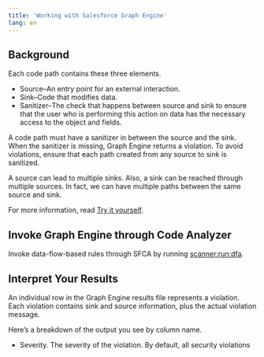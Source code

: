 ```yaml
---
title: 'Working with Salesforce Graph Engine'
lang: en
---
```


## Background

Each code path contains these three elements.

* Source–An entry point for an external interaction.
* Sink–Code that modifies data.
* Sanitizer–The check that happens between source and sink to ensure that the user who is performing this action on data has the necessary access to the object and fields.

A code path must have a sanitizer in between the source and the sink. When the sanitizer is missing, Graph Engine returns a violation. To avoid violations, ensure that each path created from any source to sink is sanitized.

A source can lead to multiple sinks. Also, a sink can be reached through multiple sources. In fact, we can have multiple paths between the same source and sink. 

For more information, read [Try it yourself](./en/v3.x/salesforce-graph-engine/try-it-yourself/).

## Invoke Graph Engine through Code Analyzer
Invoke data-flow-based rules through SFCA by running [scanner:run:dfa](./en/v3.x/scanner-commands/dfa/).

## Interpret Your Results

An individual row in the Graph Engine results file represents a violation. Each violation contains sink and source information, plus the actual violation message. 

Here’s a breakdown of the output you see by column name.

* Severity. The severity of the violation. By default, all security violations are marked as severity 1.
* Sink File, Sink Line, Sink Column. The location where the data interaction happens in your source code.
* Source File, Source Line, Source Column. The location where the path begins.
* Source Type, Source Method. Additional information to help identify the path entry.
* Rule. The rule that was run which led to the violation.
* Description. The violation message. For more info on Graph Engine violation messages, read our [FAQ](./en/v3.x/faq/#q-what-do-the-violation-messages-mean).

## Add Engine Directives

Like all security tools, Graph Engine can create false negatives or false positives.

For example, the engine can fail to create a violation where the code is insecure, which is a false negative. Or it can create a violation even though the code is secure, a false positive.

If you determine that Graph Engine created a false positive, add engine directives to your code so that Graph Engine doesn’t throw that violation anymore.

Graph Engine understands three levels of engine directives.

### Disable Next Line

`/* sfge-disable-next-line <rule_name> */`

To disable just the sink from Graph Engine’s analysis, run `disable-next-line`.

Example:

```
/* sfge-disable-next-line ApexFlsViolationRule */
insert a;
```

### Disable Method

`/* sfge-disable-stack <rule_name> */`

To disable all the sink operations in paths passing through this method, use `disable-stack`. As with the other engine directives, make sure that you add it in the line immediately before the method declaration. 

Example:

```
@AuraEnabled
/* sfge-disable-stack ApexFlsViolationRule */
public static boolean someMethodName() {
```

### Disable Class

`/* sfge-disable <rule_name> */`

To disable all the sink operations that occur in the class, run `disable`. As with other engine directives, add it in the line immediately before class declaration. 

Example:

```
/* sfge-disable ApexFlsViolationRule */
public class MyClass {
```

## Understand OutOfMemory: Java heap space Error

A number of factors can degrade Graph Engine’s efficiency and increase the probability of encountering an OutOfMemory error. 

* With every conditional or method invocation in your code, the number of paths Graph Engine creates increases exponentially. 
* Your OS type, Java setup, and other processes running on your machine can influence the heap space assigned by Java Virtual Machine (JVM).

If Graph Engine’s execution is interrupted, it returns results from the portion of source code it has analyzed so far.

To avoid an Out of Memory error:

* Note your JVM's default max heap size, the `-Xmx` value. Then increase the max heap size assigned to Graph Engine's execution by providing an updated -Xmx value to either the sfgejvmargs parameter with scanner:run:dfa command or to the SFGE_JVM_ARGS environment variable.
	Next, execute Graph Engine with a larger heap space than the default settings.

	For example, to allocate 2 G heap space:

	```
	sfdx scanner:run:dfa --sfgejvmargs "-Xmx2g" <rest of your parameters>
	```
	or
	```
	export SFGE_JVM_ARGS="-Xmx2g"
	sfdx scanner:run:dfa <rest of your parameters>
	```
	Because the heap space value depends on the complexity of the target codebase, there's no magic number. A very large heap space can degrade Graph Engine’s performance, so increase the heap space allocation in increments of 1 G. Experiment to see what works for your project.

* Target a smaller set of files for analysis. Provide a subset of Apex files using the `--target` flag on the `scanner:run:dfa` command while keeping the same `--projectdir` value. This approach reduces the number of paths and reduces the likelihood of `OutOfMemory` errors.

* Simplify your source code to avoid large IF/ELSE-IF/ELSE conditional trees, which helps bring down the number of paths created.

## Limitations of Salesforce Graph Engine

Graph Engine has these limitations.

* Violations thrown as `Internal error. Work in progress. Please ignore`, indicate that the entry point’s analysis didn’t complete successfully. We’re working on fixing this issue. In the meantime, you must verify the validity of this error manually.
* Graph Engine handles unique class names. If the source code has two distinctly different files that have classes with duplicate names, Graph Engine fails with an error message: `<example_class> is defined in multiple files`. In cases like these, provide --projectdir subpath to the source directory that has only one of the file names, and rerun Graph Engine with the subpath to the second file name.
* Graph Engine doesn’t handle anonymous Apex script. Provide the class directory path as the `--projectdir` that doesn’t include any anonymous Apex script.
* Graph Engine doesn’t handle namespace placeholders. Leave the namespace placeholder blank.
* Graph Engine supports Apex property chains with a depth of 2 or fewer. For example, Graph Engine supports `Object.x` but not `Object.x.y`.

### Reporting Errors

We appreciate your help in identifying and fixing issues with Salesforce Graph Engine. To report bugs, create a new issue. 

To verify your bug, include publicly shareable sample code. 

* Create sample code without actual variable names that still mimics the original  issue as closely as possible. 
* Ensure that your sample code runs into the same error as your original code.

If you have thoughts on usability, how the tool works, or new feature requests, we welcome your [feedback](https://www.research.net/r/SalesforceCA). 
